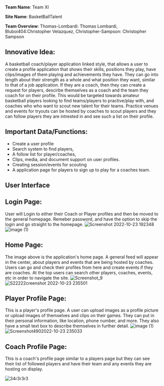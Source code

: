 **Team Name**: 
Team XI

**Site Name**: 
BasketBallTalent

**Team Overview**: 
Thomas-Lombardi: Thomas Lombardi, Bluboi404:Christopher Velazquez, Christopher-Sampson: Christopher Sampson

## **Innovative Idea:**
A basketball coach/player application linked style, that allows a user to create a profile application that shows their skills, positions they play, have clips/images of them playing and achievements they have. They can go into length about their strength as a whole and what position they want, similar to that of a job application. If they are a coach, then they can create a request for players, descirbe themselves as a coach and the team they coach for on their profile. This would be targeted towards amateur basketball players looking to find teams/players to practive/play with, and coaches who who want to scout new talent for their teams. Practice venues and events for tryouts can be hosted by coaches to scout players and they can follow players they are intrested in and see such a list on their profile.

## **Important Data/Functions:**
* Create a user profile
* Search system to find players, 
* A follow list for player/coaches, 
* Clips, media, and document support on user profiles.
* Creating session/events for scouting
* A application page for players to sign up to play for a coaches team.

## **User Interface**
## **Login Page:**
User will Login to either their Coach or Player profiles and then be moved to the general homepage. Remeber password, and have the option to skip the login and go straight to the homepage.
![Screenshot 2022-10-23 192348](https://user-images.githubusercontent.com/113072996/197423143-44f2c269-cab5-4ee0-8fd7-c0f39273a45b.png)
![image (1)](https://user-images.githubusercontent.com/113072996/197432728-b57afa63-81da-4bdc-80ba-4b55e7ddfd01.png)


## Home Page:
The image above is the application's home page. A general feed will appear in the center, about players and events that are being hosted by coaches. Users can go and check their profiles from here and create events if they are coaches. At the top users can search other players, coaches, events, etc in order to navigate the site. 
![Screenshot_9](https://user-images.githubusercontent.com/113072996/197439662-6a98aea9-b81e-460a-a12a-46893203b542.png)
![S22222creenshot 2022-10-23 235501](https://user-images.githubusercontent.com/113072996/197445737-195d5755-fb7b-4c40-9279-fef7ee6f93dd.png)

## Player Profile Page:
This is a player's profile page. A user can upload images as a profile picture or upload images of themselves and clips on their games. They can put in their personal information, like location, phone number, and more. They also have a small text box to describe themselves in further detail.
![image (1)](https://user-images.githubusercontent.com/113072996/197439496-35adb6b5-91f6-435c-adf6-0dcb519855b7.png)
![Screenshot4902022-10-23 235033](https://user-images.githubusercontent.com/113072996/197445336-c01442c2-b54e-4c33-bba7-e3ac5bae528c.png)


## Coach Profile Page:
This is a coach's profile page similar to a players page but they can see their list of followed players and have their team and any events they are hosting on display.

![34r3r3r3](https://user-images.githubusercontent.com/113072996/197445575-56d77516-b846-4f94-8b70-622d10751a7f.png)

